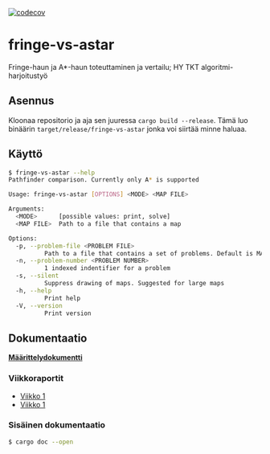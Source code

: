 [![codecov](https://codecov.io/github/Halmela/fringe-vs-astar/graph/badge.svg?token=7DFEU4IESG)](https://codecov.io/github/Halmela/fringe-vs-astar)

# fringe-vs-astar
Fringe-haun ja A*-haun toteuttaminen ja vertailu; HY TKT algoritmi-harjoitustyö

## Asennus
Kloonaa repositorio ja aja sen juuressa `cargo build --release`.
Tämä luo binäärin `target/release/fringe-vs-astar` jonka voi siirtää minne haluaa.

## Käyttö
```bash
$ fringe-vs-astar --help
Pathfinder comparison. Currently only A* is supported

Usage: fringe-vs-astar [OPTIONS] <MODE> <MAP FILE>

Arguments:
  <MODE>      [possible values: print, solve]
  <MAP FILE>  Path to a file that contains a map

Options:
  -p, --problem-file <PROBLEM FILE>
          Path to a file that contains a set of problems. Default is MAP FILE.scen(ario)
  -n, --problem-number <PROBLEM NUMBER>
          1 indexed indentifier for a problem
  -s, --silent
          Suppress drawing of maps. Suggested for large maps
  -h, --help
          Print help
  -V, --version
          Print version
```


## Dokumentaatio
**[Määrittelydokumentti](/docs/m%C3%A4%C3%A4rittely.md)**

### Viikkoraportit
- [Viikko 1](/docs/Viikkoraportti%201.md)
- [Viikko 1](/docs/Viikkoraportti%202.md)

### Sisäinen dokumentaatio
```bash
$ cargo doc --open
```
